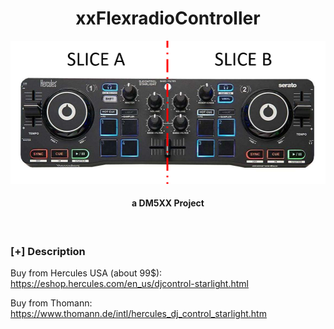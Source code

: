 <h1 align="center">xxFlexradioController</h1>

![a DM5XX Project](xxHercules.png)
<h4 align="center"> a DM5XX Project </h4>

<p align="center">
<br>
</p>

### [+] Description

Buy from Hercules USA (about 99$):
https://eshop.hercules.com/en_us/djcontrol-starlight.html

Buy from Thomann:
https://www.thomann.de/intl/hercules_dj_control_starlight.htm


